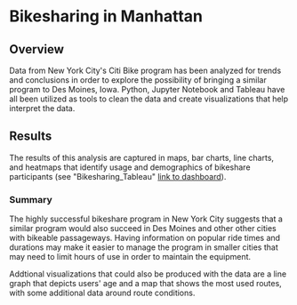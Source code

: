 # Bikesharing in Manhattan

## Overview

Data from New York City's Citi Bike program has been analyzed for trends and conclusions in order to explore the possibility of bringing a similar program to Des Moines, Iowa. Python, Jupyter Notebook and Tableau have all been utilized as tools to clean the data and create visualizations that help interpret the data.

## Results

The results of this analysis are captured in maps, bar charts, line charts, and heatmaps that identify usage and demographics of bikeshare participants (see "Bikesharing_Tableau" [link to dashboard](https://public.tableau.com/app/profile/jamie.m.thompson/viz/Bikesharing_Tableau_16481763823950/Story1?publish=yes)).

### Summary

The highly successful bikeshare program in New York City suggests that a similar program would also succeed in Des Moines and other other cities with bikeable passageways. Having information on popular ride times and durations may make it easier to manage the program in smaller cities that may need to limit hours of use in order to maintain the equipment.

Addtional visualizations that could also be produced with the data are a line graph that depicts users' age and a map that shows the most used routes, with some additional data around route conditions.
